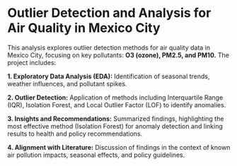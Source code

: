 # Outlier Detection and Analysis for Air Quality in Mexico City

This analysis explores outlier detection methods for air quality data in Mexico City, focusing on key pollutants: **O3 (ozone), PM2.5, and PM10.** The project includes:

**1. Exploratory Data Analysis (EDA):** Identification of seasonal trends, weather influences, and pollutant spikes.

**2. Outlier Detection:** Application of methods including Interquartile Range (IQR), Isolation Forest, and Local Outlier Factor (LOF) to identify anomalies.

**3. Insights and Recommendations:** Summarized findings, highlighting the most effective method (Isolation Forest) for anomaly detection and linking results to health and policy recommendations.

**4. Alignment with Literature:** Discussion of findings in the context of known air pollution impacts, seasonal effects, and policy guidelines.
